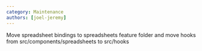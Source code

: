 ```yaml
---
category: Maintenance
authors: [joel-jeremy]
---
```


Move spreadsheet bindings to spreadsheets feature folder and move hooks from src/components/spreadsheets to src/hooks
